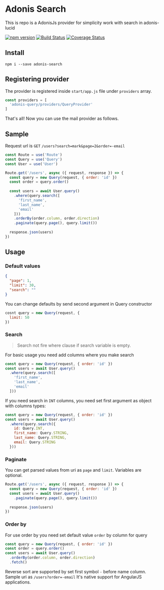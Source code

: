 # Adonis Search

This is repo is a AdonisJs provider for simplicity work with search in adonis-lucid

[![npm version](https://badge.fury.io/js/adonis-search.svg)](https://badge.fury.io/js/adonis-search)
[![Build Status](https://travis-ci.org/ntvsx193/adonis-search.svg?branch=master)](https://travis-ci.org/ntvsx193/adonis-search)
[![Coverage Status](https://coveralls.io/repos/github/ntvsx193/adonis-search/badge.svg?branch=master)](https://coveralls.io/github/ntvsx193/adonis-search?branch=master)

## Install

```
npm i --save adonis-search
```

## Registering provider

The provider is registered inside `start/app.js` file under `providers` array.

```js
const providers = [
  'adonis-query/providers/QueryProvider'
]
```

That's all! Now you can use the mail provider as follows.

## Sample

Request url is `GET` `/users?search=mark&page=2&order=-email`

```js
const Route = use('Route')
const Query = use('Query')
const User = use('User')

Route.get('/users', async ({ request, response }) => {
  const query = new Query(request, { order: 'id' })
  const order = query.order()
  
  const users = await User.query()
    .where(query.search([
      'first_name',
      'last_name',
      'email'
    ]))
    .orderBy(order.column, order.direction)
    .paginate(query.page(), query.limit())
    
  response.json(users)
})
```

## Usage

### Default values

```json
{
  "page": 1,
  "limit": 30,
  "search": ""
}
```

You can change defaults by send second argument in Query constructor

```js
cosnt query = new Query(request, {
  limit: 50
})
```

### Search

> Search not fire where clause if search variable is empty.

For basic usage you need add columns where you make search

```js
const query = new Query(request, { order: 'id' })
const users = await User.query()
  .where(query.search([
    'first_name',
    'last_name',
    'email'
  ]))
```

If you need search in `INT` columns, you need set first argument as object with columns types:

```js
const query = new Query(request, { order: 'id' })
const users = await User.query()
  .where(query.search({
    id: Query.INT,
    first_name: Query.STRING,
    last_name: Query.STRING,
    email: Query.STRING
  }))
```

### Paginate

You can get parsed values from uri as `page` and `limit`. Variables are optional.

```js
Route.get('/users', async ({ request, response }) => {
  const query = new Query(request, { order: 'id' })
  const users = await User.query()
    .paginate(query.page(), query.limit())
    
  response.json(users)
})
```

### Order by

For use order by you need set default value `order` by column for query

```js
const query = new Query(request, { order: 'id' })
const order = query.order()
const users = await User.query()
  .orderBy(order.column, order.direction)
  .fetch()
```

Reverse sort are supported by set first symbol `-` before name column. Sample uri as `/users?order=-email`
It's native support for AngularJS applications. 
